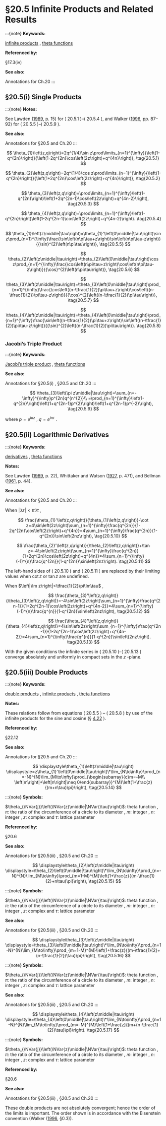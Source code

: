 # §20.5 Infinite Products and Related Results

:::{note}
**Keywords:**

[infinite products](http://dlmf.nist.gov/search/search?q=infinite%20products) , [theta functions](http://dlmf.nist.gov/search/search?q=theta%20functions)

**Referenced by:**

§17.3(iv)

**See also:**

Annotations for Ch.20
:::


## §20.5(i) Single Products

:::{note}
**Notes:**

See Lawden ([1989](./bib/L.html#bib1385 "Elliptic Functions and Applications"), p. 15) for ( 20.5.1 )–( 20.5.4 ), and Walker ([1996](./bib/W.html#bib2359 "Elliptic Functions. A Constructive Approach"), pp. 87–92) for ( 20.5.5 )–( 20.5.9 ).

**See also:**

Annotations for §20.5 and Ch.20
:::


<a id="E1"></a>
$$
\theta_{1}\left(z,q\right)=2q^{1/4}\sin z\prod\limits_{n=1}^{\infty}{\left(1-q^{2n}\right)}{\left(1-2q^{2n}\cos\left(2z\right)+q^{4n}\right)}, \tag{20.5.1}
$$


<a id="E2"></a>
$$
\theta_{2}\left(z,q\right)=2q^{1/4}\cos z\prod\limits_{n=1}^{\infty}{\left(1-q^{2n}\right)}{\left(1+2q^{2n}\cos\left(2z\right)+q^{4n}\right)}, \tag{20.5.2}
$$


<a id="E3"></a>
$$
\theta_{3}\left(z,q\right)=\prod\limits_{n=1}^{\infty}\left(1-q^{2n}\right)\left(1+2q^{2n-1}\cos\left(2z\right)+q^{4n-2}\right), \tag{20.5.3}
$$


<a id="E4"></a>
$$
\theta_{4}\left(z,q\right)=\prod\limits_{n=1}^{\infty}\left(1-q^{2n}\right)\left(1-2q^{2n-1}\cos\left(2z\right)+q^{4n-2}\right). \tag{20.5.4}
$$


<a id="E5"></a>
$$
\theta_{1}\left(z\middle|\tau\right)=\theta_{1}'\left(0\middle|\tau\right)\sin
z\prod_{n=1}^{\infty}\frac{\sin\left(n\pi\tau+z\right)\sin\left(n\pi\tau-z\right)}{{\sin}^{2}\left(n\pi\tau\right)}, \tag{20.5.5}
$$


<a id="E6"></a>
$$
\theta_{2}\left(z\middle|\tau\right)=\theta_{2}\left(0\middle|\tau\right)\cos z\prod_{n=1}^{\infty}\frac{\cos\left(n\pi\tau+z\right)\cos\left(n\pi\tau-z\right)}{{\cos}^{2}\left(n\pi\tau\right)}, \tag{20.5.6}
$$


<a id="E7"></a>
$$
\theta_{3}\left(z\middle|\tau\right)=\theta_{3}\left(0\middle|\tau\right)\prod_{n=1}^{\infty}\frac{\cos\left((n-\tfrac{1}{2})\pi\tau+z\right)\cos\left((n-\tfrac{1}{2})\pi\tau-z\right)}{{\cos}^{2}\left((n-\tfrac{1}{2})\pi\tau\right)}, \tag{20.5.7}
$$


<a id="E8"></a>
$$
\theta_{4}\left(z\middle|\tau\right)=\theta_{4}\left(0\middle|\tau\right)\prod_{n=1}^{\infty}\frac{\sin\left((n-\tfrac{1}{2})\pi\tau+z\right)\sin\left((n-\tfrac{1}{2})\pi\tau-z\right)}{{\sin}^{2}\left((n-\tfrac{1}{2})\pi\tau\right)}. \tag{20.5.8}
$$


### Jacobi’s Triple Product

:::{note}
**Keywords:**

[Jacobi’s triple product](http://dlmf.nist.gov/search/search?q=Jacobi%20triple%20product) , [theta functions](http://dlmf.nist.gov/search/search?q=theta%20functions)

**See also:**

Annotations for §20.5(i) , §20.5 and Ch.20
:::


<a id="E9"></a>
$$
\theta_{3}\left(\pi z\middle|\tau\right)=\sum_{n=-\infty}^{\infty}p^{2n}q^{n^{2}}\\
=\prod_{n=1}^{\infty}\left(1-q^{2n}\right)\left(1+q^{2n-1}p^{2}\right)\left(1+q^{2n-1}p^{-2}\right), \tag{20.5.9}
$$

where $p=e^{i\pi z}$ , $q=e^{i\pi\tau}$ .


## §20.5(ii) Logarithmic Derivatives

:::{note}
**Keywords:**

[derivatives](http://dlmf.nist.gov/search/search?q=derivatives) , [theta functions](http://dlmf.nist.gov/search/search?q=theta%20functions)

**Notes:**

See Lawden ([1989](./bib/L.html#bib1385 "Elliptic Functions and Applications"), p. 22), Whittaker and Watson ([1927](./bib/W.html#bib2404 "A Course of Modern Analysis"), p. 471), and Bellman ([1961](./bib/B.html#bib231 "A Brief Introduction to Theta Functions"), p. 44).

**See also:**

Annotations for §20.5 and Ch.20
:::

When $\left|\Im z\right|<\pi\Im\tau$ ,


<a id="E10"></a>
$$
\frac{\theta_{1}'\left(z,q\right)}{\theta_{1}\left(z,q\right)}-\cot z=4\sin\left(2z\right)\sum_{n=1}^{\infty}\frac{q^{2n}}{1-2q^{2n}\cos\left(2z\right)+q^{4n}}=4\sum_{n=1}^{\infty}\frac{q^{2n}}{1-q^{2n}}\sin\left(2nz\right), \tag{20.5.10}
$$


<a id="E11"></a>
$$
\frac{\theta_{2}'\left(z,q\right)}{\theta_{2}\left(z,q\right)}+\tan z=-4\sin\left(2z\right)\sum_{n=1}^{\infty}\frac{q^{2n}}{1+2q^{2n}\cos\left(2z\right)+q^{4n}}=4\sum_{n=1}^{\infty}(-1)^{n}\frac{q^{2n}}{1-q^{2n}}\sin\left(2nz\right). \tag{20.5.11}
$$

The left-hand sides of ( 20.5.10 ) and ( 20.5.11 ) are replaced by their limiting values when $\cot z$ or $\tan z$ are undefined.

When $\left|\Im z\right|<\tfrac{1}{2}\pi\Im\tau$ ,


<a id="E12"></a>
$$
\frac{\theta_{3}'\left(z,q\right)}{\theta_{3}\left(z,q\right)}=-4\sin\left(2z\right)\sum_{n=1}^{\infty}\frac{q^{2n-1}}{1+2q^{2n-1}\cos\left(2z\right)+q^{4n-2}}=4\sum_{n=1}^{\infty}(-1)^{n}\frac{q^{n}}{1-q^{2n}}\sin\left(2nz\right), \tag{20.5.12}
$$


<a id="E13"></a>
$$
\frac{\theta_{4}'\left(z,q\right)}{\theta_{4}\left(z,q\right)}=4\sin\left(2z\right)\sum_{n=1}^{\infty}\frac{q^{2n-1}}{1-2q^{2n-1}\cos\left(2z\right)+q^{4n-2}}=4\sum_{n=1}^{\infty}\frac{q^{n}}{1-q^{2n}}\sin\left(2nz\right). \tag{20.5.13}
$$

With the given conditions the infinite series in ( 20.5.10 )–( 20.5.13 ) converge absolutely and uniformly in compact sets in the $z$ -plane.


## §20.5(iii) Double Products

:::{note}
**Keywords:**

[double products](http://dlmf.nist.gov/search/search?q=double%20products) , [infinite products](http://dlmf.nist.gov/search/search?q=infinite%20products) , [theta functions](http://dlmf.nist.gov/search/search?q=theta%20functions)

**Notes:**

These relations follow from equations ( 20.5.5 ) – ( 20.5.8 ) by use of the infinite products for the sine and cosine (§ [4.22](./4.22.md "§4.22 Infinite Products and Partial Fractions ‣ Trigonometric Functions ‣ Chapter 4 Elementary Functions") ).

**Referenced by:**

§22.12

**See also:**

Annotations for §20.5 and Ch.20
:::

<a id="EGx1"></a>

$$
\displaystyle\theta_{1}\left(z\middle|\tau\right) \displaystyle=z\theta_{1}'\left(0\middle|\tau\right)\*\lim_{N\to\infty}\prod_{n=-N}^{N}\lim_{M\to\infty}\prod_{\begin{subarray}{c}m=-M\\
\left|m\right|+\left|n\right|\neq 0\end{subarray}}^{M}\left(1+\frac{z}{(m+n\tau)\pi}\right), \tag{20.5.14}
$$

:::{note}
**Symbols:**

$\theta_{\NVar{j}}\left(\NVar{z}\middle|\NVar{\tau}\right)$: theta function , $\pi$: the ratio of the circumference of a circle to its diameter , $m$: integer , $n$: integer , $z$: complex and $\tau$: lattice parameter

**Referenced by:**

§20.6

**See also:**

Annotations for §20.5(iii) , §20.5 and Ch.20
:::

$$
\displaystyle\theta_{2}\left(z\middle|\tau\right) \displaystyle=\theta_{2}\left(0\middle|\tau\right)\*\lim_{N\to\infty}\prod_{n=-N}^{N}\lim_{M\to\infty}\prod_{m=1-M}^{M}\left(1+\frac{z}{(m-\tfrac{1}{2}+n\tau)\pi}\right), \tag{20.5.15}
$$

:::{note}
**Symbols:**

$\theta_{\NVar{j}}\left(\NVar{z}\middle|\NVar{\tau}\right)$: theta function , $\pi$: the ratio of the circumference of a circle to its diameter , $m$: integer , $n$: integer , $z$: complex and $\tau$: lattice parameter

**See also:**

Annotations for §20.5(iii) , §20.5 and Ch.20
:::

$$
\displaystyle\theta_{3}\left(z\middle|\tau\right) \displaystyle=\theta_{3}\left(0\middle|\tau\right)\*\lim_{N\to\infty}\prod_{n=1-N}^{N}\lim_{M\to\infty}\prod_{m=1-M}^{M}\left(1+\frac{z}{(m-\tfrac{1}{2}+(n-\tfrac{1}{2})\tau)\pi}\right), \tag{20.5.16}
$$

:::{note}
**Symbols:**

$\theta_{\NVar{j}}\left(\NVar{z}\middle|\NVar{\tau}\right)$: theta function , $\pi$: the ratio of the circumference of a circle to its diameter , $m$: integer , $n$: integer , $z$: complex and $\tau$: lattice parameter

**See also:**

Annotations for §20.5(iii) , §20.5 and Ch.20
:::

$$
\displaystyle\theta_{4}\left(z\middle|\tau\right) \displaystyle=\theta_{4}\left(0\middle|\tau\right)\*\lim_{N\to\infty}\prod_{n=1-N}^{N}\lim_{M\to\infty}\prod_{m=-M}^{M}\left(1+\frac{z}{(m+(n-\tfrac{1}{2})\tau)\pi}\right). \tag{20.5.17}
$$

:::{note}
**Symbols:**

$\theta_{\NVar{j}}\left(\NVar{z}\middle|\NVar{\tau}\right)$: theta function , $\pi$: the ratio of the circumference of a circle to its diameter , $m$: integer , $n$: integer , $z$: complex and $\tau$: lattice parameter

**Referenced by:**

§20.6

**See also:**

Annotations for §20.5(iii) , §20.5 and Ch.20
:::

These double products are not absolutely convergent; hence the order of the limits is important. The order shown is in accordance with the Eisenstein convention (Walker ([1996](./bib/W.html#bib2359 "Elliptic Functions. A Constructive Approach"), §0.3)).
